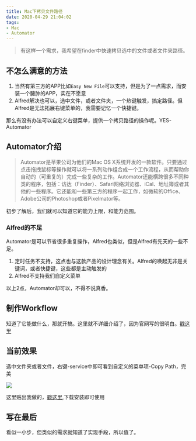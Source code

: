 ```yaml
---
title: Mac下拷贝文件路径
date: 2020-04-29 21:04:02
tags:
- Mac
- Automator
---
```

> 有这样一个需求，我希望在finder中快速拷贝选中的文件或者文件夹路径。

## 不怎么满意的方法
1. 当然有第三方的APP比如`Easy New File`可以支持，但是为了一点需求，而安装一个臃肿的APP，实在不愿意
2. Alfred解决也可以，选中文件，或者文件夹，一个热键触发，搞定路径。但Alfred是无法拓展右键菜单的，我需要记忆一个快捷键。

那么有没有办法可以自定义右键菜单，提供一个拷贝路径的操作呢。YES-Automator

## Automator介绍

> Automator是苹果公司为他们的Mac OS X系统开发的一款软件。只要通过点击拖拽鼠标等操作就可以将一系列动作组合成一个工作流程，从而帮助你自动的（可重复的）完成一些复杂的工作。Automator还能横跨很多不同种类的程序，包括：访达（Finder）、Safari网络浏览器、iCal、地址簿或者其他的一些程序。它还能和一些第三方的程序一起工作，如微软的Office、Adobe公司的Photoshop或者Pixelmator等。

初步了解后，我们就可以知道它的能力上限，和能力范围。


### Alfred的不足

Automator是可以节省很多重复操作，Alfred也类似，但是Alfred有先天的一些不足。

1. 定时任务不支持，这点也与这款产品的设计理念有关。Alfred的唤起无非是关键词，或者快捷键，这些都是主动触发的
2. Alfred不支持我们自定义菜单

以上2点，Automator却可以，不得不说真香。

## 制作Workflow
知道了它能做什么，那就开搞。这里就不详细介绍了，因为官网写的很明白。[戳这里](https://support.apple.com/zh-mo/guide/automator/welcome/mac)


## 当前效果
选中文件夹或者文件，右键-service中即可看到自定义的菜单项-Copy Path，完美

![](http://static.1991421.cn/2020/2020-04-29-212749.png)

这里贴出我做的，[戳这里](https://github.com/alanhg/mac-automator),下载安装即可使用

## 写在最后

看似一小步，但类似的需求就知道了实现手段，所以值了。